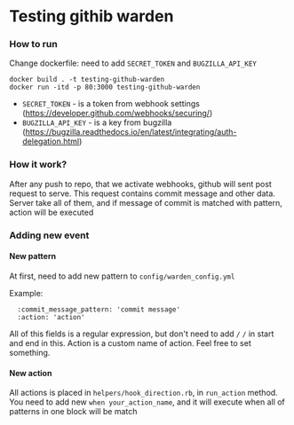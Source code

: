 # Testing githib warden 
### How to run
Change dockerfile: need to add `SECRET_TOKEN` and `BUGZILLA_API_KEY`

```
docker build . -t testing-github-warden
docker run -itd -p 80:3000 testing-github-warden
```

* `SECRET_TOKEN` - is a token from webhook settings (https://developer.github.com/webhooks/securing/)
* `BUGZILLA_API_KEY` - is a key from bugzilla (https://bugzilla.readthedocs.io/en/latest/integrating/auth-delegation.html)

### How it work?
After any push to repo, that we activate webhooks, github will sent post request to serve.
This request contains commit message and other data.
Server take all of them, and if message of commit is matched with pattern, action will be executed

### Adding new event
#### New pattern
At first, need to add new pattern to `config/warden_config.yml`

Example:

```
  :commit_message_pattern: 'commit message'
  :action: 'action'
```
All of this fields is a regular expression, but don't need to add `/` `/`  in start and end in this.
Action is a custom name of action. Feel free to set something.

#### New action

All actions is placed in `helpers/hook_direction.rb`, in `run_action` method.
You need to add new `when your_action_name`, and it will execute when all of patterns in one block will be match

